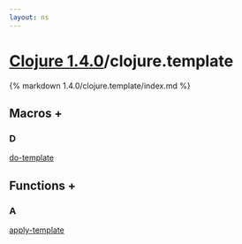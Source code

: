 ```yaml
---
layout: ns
---
```

# [Clojure 1.4.0](../)/clojure.template

{% markdown 1.4.0/clojure.template/index.md %}



## Macros <a id="mf">+</a>

<div id="macros" markdown="1">

### D
[do-template](./do_DASH_template/)

</div>


## Functions <a id="ff">+</a>

<div id="fns" markdown="1">

### A
[apply-template](./apply_DASH_template/)

</div>



